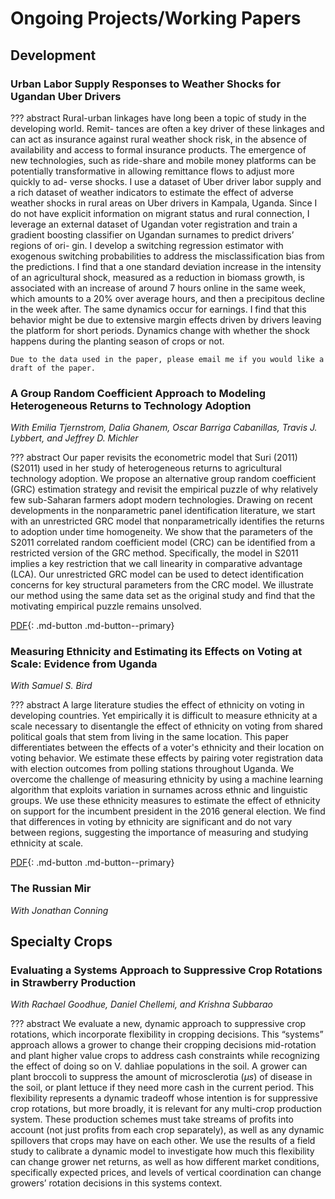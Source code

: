 # Ongoing Projects/Working Papers

## Development

### Urban Labor Supply Responses to Weather Shocks for Ugandan Uber Drivers

??? abstract
    Rural-urban linkages have long been a topic of study in the developing world. Remit- tances are often a key driver of these linkages and can act as insurance against rural weather shock risk, in the absence of availability and access to formal insurance products. The emergence of new technologies, such as ride-share and mobile money platforms can be potentially transformative in allowing remittance flows to adjust more quickly to ad- verse shocks. I use a dataset of Uber driver labor supply and a rich dataset of weather indicators to estimate the effect of adverse weather shocks in rural areas on Uber drivers in Kampala, Uganda. Since I do not have explicit information on migrant status and rural connection, I leverage an external dataset of Ugandan voter registration and train a gradient boosting classifier on Ugandan surnames to predict drivers’ regions of ori- gin. I develop a switching regression estimator with exogenous switching probabilities to address the misclassification bias from the predictions. I find that a one standard deviation increase in the intensity of an agricultural shock, measured as a reduction in biomass growth, is associated with an increase of around 7 hours online in the same week, which amounts to a 20% over average hours, and then a precipitous decline in the week after. The same dynamics occur for earnings. I find that this behavior might be due to extensive margin effects driven by drivers leaving the platform for short periods. Dynamics change with whether the shock happens during the planting season of crops or not.

    Due to the data used in the paper, please email me if you would like a draft of the paper.

### A Group Random Coefficient Approach to Modeling Heterogeneous Returns to Technology Adoption

*With Emilia Tjernstrom, Dalia Ghanem, Oscar Barriga Cabanillas, Travis J. Lybbert, and Jeffrey D. Michler*

??? abstract
    Our paper revisits the econometric model that Suri (2011) (S2011) used in her study of heterogeneous returns to agricultural technology adoption. We propose an alternative group random coefficient (GRC) estimation strategy and revisit the empirical puzzle of why relatively few sub-Saharan farmers adopt modern technologies. Drawing on recent developments in the nonparametric panel identification literature, we start with an unrestricted GRC model that nonparametrically identifies the returns to adoption under time homogeneity. We show that the parameters of the S2011 correlated random coefficient model (CRC) can be identified from a restricted version of the GRC method. Specifically, the model in S2011 implies a key restriction that we call linearity in comparative advantage (LCA). Our unrestricted GRC model can be used to detect identification concerns for key structural parameters from the CRC model. We illustrate our method using the same data set as the original study and find that the motivating empirical puzzle remains unsolved.

[PDF](https://emiliatjernstrom.com/files/TGBLMM2020.pdf){: .md-button .md-button--primary}

### Measuring Ethnicity and Estimating its Effects on Voting at Scale: Evidence from Uganda

*With Samuel S. Bird*

??? abstract
    A large literature studies the effect of ethnicity on voting in developing countries. Yet empirically it is difficult to measure ethnicity at a scale necessary to disentangle the effect of ethnicity on voting from shared political goals that stem from living in the same location. This paper differentiates between the effects of a voter's ethnicity and their location on voting behavior. We estimate these effects by pairing voter registration data with election outcomes from polling stations throughout Uganda. We overcome the challenge of measuring ethnicity by using a machine learning algorithm that exploits variation in surnames across ethnic and linguistic groups. We use these ethnicity measures to estimate the effect of ethnicity on support for the incumbent president in the 2016 general election. We find that differences in voting by ethnicity are significant and do not vary between regions, suggesting the importance of measuring and studying ethnicity at scale.

[PDF](https://drive.google.com/file/d/1Tdmr2_4DCSXIt_Q7tq1omglsgn249VgE/view?usp=sharing){: .md-button .md-button--primary}

### The Russian Mir

*With Jonathan Conning*

## Specialty Crops

### Evaluating a Systems Approach to Suppressive Crop Rotations in Strawberry Production

*With Rachael Goodhue, Daniel Chellemi, and Krishna Subbarao*

??? abstract
    We evaluate a new, dynamic approach to suppressive crop rotations, which incorporate flexibility in cropping decisions. This “systems” approach allows a grower to change their cropping decisions mid-rotation and plant higher value crops to address cash constraints while recognizing the effect of doing so on V. dahliae populations in the soil. A grower can plant broccoli to suppress the amount of microsclerotia ($\mu s$) of disease in the soil, or plant lettuce if they need more cash in the current period. This flexibility represents a dynamic tradeoff whose intention is for suppressive crop rotations, but more broadly, it is relevant for any multi-crop production system. These production schemes must take streams of profits into account (not just profits from each crop separately), as well as any dynamic spillovers that crops may have on each other.  We use the results of a field study to calibrate a dynamic model to investigate how much this flexibility can change grower net returns, as well as how different market conditions, specifically expected prices, and levels of vertical coordination can change growers’ rotation decisions in this systems context.

